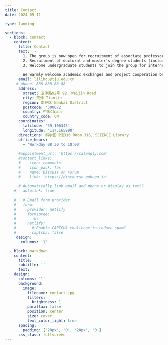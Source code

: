 ```yaml
---
title: Contact
date: 2024-09-11

type: landing

sections:
  - block: contact
    content:
      title: Contact
      text: |-
        1. The group is now open for recruitment of associate professors, assistant professors/lecturers, research assistants, etc.; long-term recruitment of postdoctoral fellows, and offers a competitive salary package;
        2. Recruitment of doctoral and master's degree students (including recommended students) in optical engineering, optoelectronics, physical chemistry, materials and other disciplines;
        3. Welcome undergraduate students to join the group for internship and apply for undergraduate graduation design;
        
        We warmly welcome academic exchanges and project cooperation between scholars at home and abroad! 
      email: lilihou@tju.edu.cn
     # phone: 888 888 88 88
      address:
        street: 卫津路92号 92, Weijin Road
        city: 天津 Tianjin
        region: 南开区 Nankai District
        postcode: '300072'
        country: 中国China
        country_code: CN
      coordinates:
        latitude: '39.106345'
        longitude: '117.165890'
      directions: 科学图书馆316 Room 316, SCIENCE Library
      office_hours:
        - 'Workday 08:30 to 18:00'
        
      #appointment_url: 'https://calendly.com'
      #contact_links:
      #  - icon: comments
      #    icon_pack: fas
      #    name: Discuss on Forum
      #    link: 'https://discourse.gohugo.io'
    
      # Automatically link email and phone or display as text?
    #   autolink: true
    
    #   # Email form provider
    #   form:
    #     provider: netlify
    #     formspree:
    #       id:
    #     netlify:
    #       # Enable CAPTCHA challenge to reduce spam?
    #       captcha: false
     design:
       columns: '1'

  - block: markdown
    content:
      title:
      subtitle: ''
      text:
    design:
      columns: '1'
      background:
        image: 
          filename: contact.jpg
          filters:
            brightness: 1
          parallax: false
          position: center
          size: cover
          text_color_light: true
      spacing:
        padding: ['20px', '0', '20px', '0']
      css_class: fullscreen
---
```

